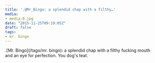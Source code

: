 ```yaml
---
title: '.@Mr_Bingo: a splendid chap with a filthy…'
media:
- media-0.jpg
date: "2015-11-25T09:19:05Z"
draft: false
tags:
- mr. bingo
---
```

.[Mr. Bingo](/tags/mr. bingo): a splendid chap with a filthy fucking mouth and an eye for perfection. You dog's teat.
